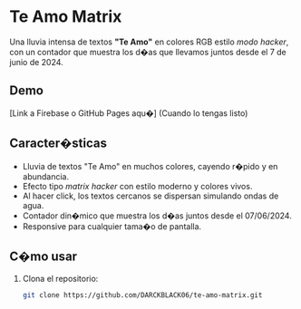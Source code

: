 
# Te Amo Matrix

Una lluvia intensa de textos **"Te Amo"** en colores RGB estilo *modo hacker*, con un contador que muestra los d�as que llevamos juntos desde el 7 de junio de 2024.

## Demo

[Link a Firebase o GitHub Pages aqu�] (Cuando lo tengas listo)

## Caracter�sticas

- Lluvia de textos "Te Amo" en muchos colores, cayendo r�pido y en abundancia.
- Efecto tipo *matrix hacker* con estilo moderno y colores vivos.
- Al hacer click, los textos cercanos se dispersan simulando ondas de agua.
- Contador din�mico que muestra los d�as juntos desde el 07/06/2024.
- Responsive para cualquier tama�o de pantalla.

## C�mo usar

1. Clona el repositorio:
   ```bash
   git clone https://github.com/DARCKBLACK06/te-amo-matrix.git

